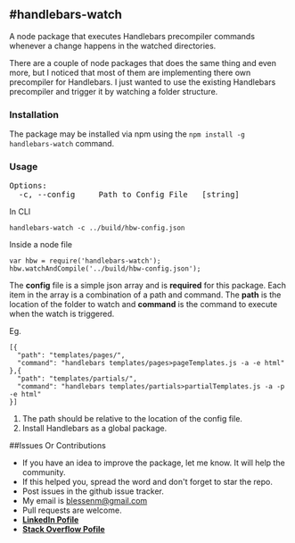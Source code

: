 #handlebars-watch
---

A node package that executes Handlebars precompiler commands whenever a change happens in the watched directories. 

There are a couple of node packages that does the same thing and even more, but I noticed that most of them are implementing there own precompiler for Handlebars. I just wanted to use the existing Handlebars precompiler and trigger it by watching a folder structure.

### Installation
The package may be installed via npm using the `npm install -g handlebars-watch` command.

### Usage

<pre>
Options:
  -c, --config     Path to Config File   [string]
</pre>

In CLI

    handlebars-watch -c ../build/hbw-config.json
    
Inside a node file

    var hbw = require('handlebars-watch');
    hbw.watchAndCompile('../build/hbw-config.json');
    
The **config** file is a simple json array and is **required** for this package. Each item in the array is a combination of a path and command. The **path** is the location of the folder to watch and **command** is the command to execute when the watch is triggered.

Eg.

    [{
      "path": "templates/pages/",
      "command": "handlebars templates/pages>pageTemplates.js -a -e html"
    },{
      "path": "templates/partials/",
      "command": "handlebars templates/partials>partialTemplates.js -a -p -e html"
    }]
    
1. The path should be relative to the location of the config file.
2. Install Handlebars as a global package. 

 
##Issues Or Contributions
* If you have an idea to improve the package, let me know. It will help the community.
* If this helped you, spread the word and don't forget to star the repo.
* Post issues in the github issue tracker.
*  My email is blessenm@gmail.com
*  Pull requests are welcome.
*  [__LinkedIn Pofile__](http://in.linkedin.com/pub/blessan-mathew/24/605/730 "LinkedIn Profie")
*  [__Stack Overflow Pofile__](http://stackoverflow.com/users/548568/blessenm "Stack Overflow Pofile")